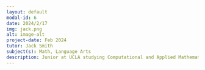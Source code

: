 ```yaml
---
layout: default
modal-id: 6
date: 2024/2/17
img: jack.png
alt: image-alt
project-date: Feb 2024
tutor: Jack Smith
subject(s): Math, Language Arts
description: Junior at UCLA studying Computational and Applied Mathematics
---
```

